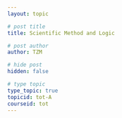 ```yaml
---
layout: topic

# post title
title: Scientific Method and Logic

# post author
author: TZM

# hide post
hidden: false

# type topic
type_topic: true
topicid: tot-A
courseid: tot
---
```

